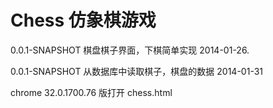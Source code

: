 Chess 仿象棋游戏
======

0.0.1-SNAPSHOT 棋盘棋子界面，下棋简单实现 2014-01-26.

0.0.1-SNAPSHOT 从数据库中读取棋子，棋盘的数据 2014-01-31



chrome 32.0.1700.76 版打开 chess.html
